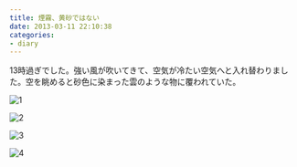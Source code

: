 ```yaml
---
title: 煙霧、黄砂ではない
date: 2013-03-11 22:10:38
categories:
- diary
---
```

13時過ぎでした。強い風が吹いてきて、空気が冷たい空気へと入れ替わりました。空を眺めると砂色に染まった雲のような物に覆われていた。

![1](http://farm9.staticflickr.com/8373/8543909401_0d1f007dd3.jpg)

![2](http://farm9.staticflickr.com/8390/8543910297_3b30ec40cd.jpg)

![3](http://farm9.staticflickr.com/8106/8545007284_56920da906.jpg)

![4](http://farm9.staticflickr.com/8089/8545007522_2bb8cee694.jpg)


